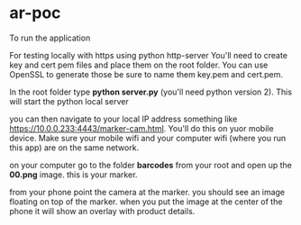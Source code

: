 # ar-poc

To run the application

For testing locally with https using python http-server You'll need to create key and cert pem files and place them on the root folder. 
You can use OpenSSL to generate those be sure to name them key.pem and cert.pem.

In the root folder type <b>python server.py</b> (you'll need python version 2).  This will start the python local server

you can then navigate to your local IP address something like https://10.0.0.233:4443/marker-cam.html.  You'll do this on yuor mobile device.
Make sure your mobile wifi and your computer wifi (where you run this app) are on the same network.

on your computer go to the folder <b>barcodes</b> from your root and open up the <b>00.png</b> image.  this is your marker.

from your phone point the camera at the marker.  you should see an image floating on top of the marker.  when you put the image at the center of the phone it will show an overlay with product details.




